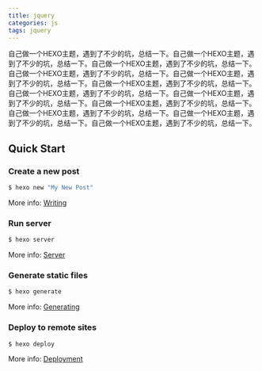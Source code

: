 ```yaml
---
title: jquery
categories: js
tags: jquery
---
```

自己做一个HEXO主题，遇到了不少的坑，总结一下。自己做一个HEXO主题，遇到了不少的坑，总结一下。自己做一个HEXO主题，遇到了不少的坑，总结一下。自己做一个HEXO主题，遇到了不少的坑，总结一下。自己做一个HEXO主题，遇到了不少的坑，总结一下。自己做一个HEXO主题，遇到了不少的坑，总结一下。自己做一个HEXO主题，遇到了不少的坑，总结一下。自己做一个HEXO主题，遇到了不少的坑，总结一下。自己做一个HEXO主题，遇到了不少的坑，总结一下。自己做一个HEXO主题，遇到了不少的坑，总结一下。自己做一个HEXO主题，遇到了不少的坑，总结一下。自己做一个HEXO主题，遇到了不少的坑，总结一下。<!-- more -->
## Quick Start

### Create a new post

``` bash
$ hexo new "My New Post"
```

More info: [Writing](https://hexo.io/docs/writing.html)

### Run server

``` bash
$ hexo server
```

More info: [Server](https://hexo.io/docs/server.html)

### Generate static files

``` bash
$ hexo generate
```

More info: [Generating](https://hexo.io/docs/generating.html)

### Deploy to remote sites

``` bash
$ hexo deploy
```

More info: [Deployment](https://hexo.io/docs/deployment.html)
